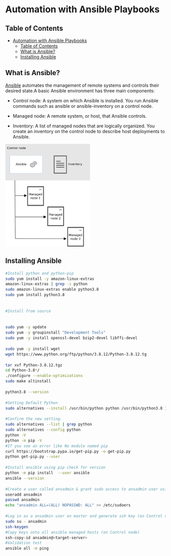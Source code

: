 # Automation with Ansible Playbooks


<!-- TABLE OF CONTENTS -->
## Table of Contents
- [Automation with Ansible Playbooks](#automation-with-ansible-playbooks)
  - [Table of Contents](#table-of-contents)
  - [What is Ansible?](#what-is-ansible)
  - [Installing Ansible](#installing-ansible)

## What is Ansible?
[Ansible](https://docs.ansible.com/ansible/latest/installation_guide/intro_installation.html) automates the management of remote systems and controls their desired state.A basic Ansible environment has three main components:
- Control node:
A system on which Ansible is installed. You run Ansible commands such as ansible or ansible-inventory on a control node.

- Managed node:
A remote system, or host, that Ansible controls.

- Inventory:
A list of managed nodes that are logically organized. You create an inventory on the control node to describe host deployments to Ansible. 

<img src="public/assets/images/ansible_basic.svg" alt="Basic components of an Ansible environment include a control node, an inventory of managed nodes, and a module copied to each managed node." width="266" height="321">

## Installing Ansible
```sh
#Install python and python-pip
sudo yum install -y amazon-linux-extras
amazon-linux-extras | grep -i python
sudo amazon-linux-extras enable python3.8
sudo yum install python3.8


#Install from source


sudo yum -y update
sudo yum -y groupinstall "Development Tools"
sudo yum -y install openssl-devel bzip2-devel libffi-devel

sudo yum -y install wget
wget https://www.python.org/ftp/python/3.8.12/Python-3.8.12.tg

tar xvf Python-3.8.12.tgz
cd Python-3.8*/
./configure --enable-optimizations
sudo make altinstall

python3.8 --version

#Setting Default Python
sudo alternatives --install /usr/bin/python python /usr/bin/python3.8 1

#Confirm the new setting.
sudo alternatives --list | grep python
sudo alternatives --config python
python -V
python -m pip -V
#If you see an error like No module named pip
curl https://bootstrap.pypa.io/get-pip.py -o get-pip.py
python get-pip.py --user

#Install ansible using pip check for version
python -m pip install  --user ansible
ansible --version

#Create a user called ansadmin & grant sudo access to ansadmin user using "visudo" command (on Control node and Managed host)
useradd ansadmin
passwd ansadmin
echo "ansadmin ALL=(ALL) NOPASSWD: ALL" >> /etc/sudoers

#Log in as a ansadmin user on master and generate ssh key (on Control node)
sudo su - ansadmin
ssh-keygen
#Copy keys onto all ansible managed hosts (on Control node)
ssh-copy-id ansadmin@<target-server>
#Validation test
ansible all -m ping

```